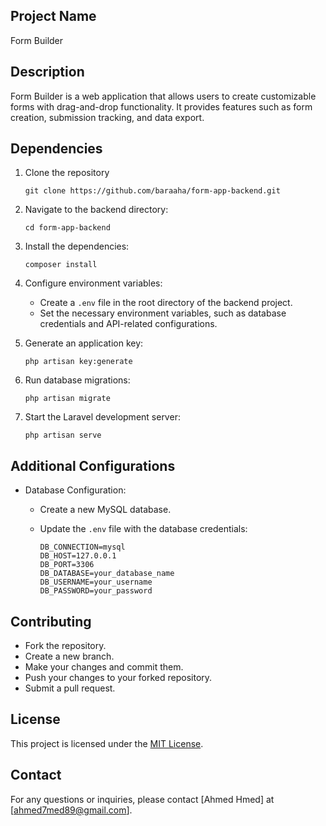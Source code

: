 
## Project Name

Form Builder

## Description

Form Builder is a web application that allows users to create customizable forms with drag-and-drop functionality. It provides features such as form creation, submission tracking, and data export.

## Dependencies

1. Clone the repository 

   ```
   git clone https://github.com/baraaha/form-app-backend.git
   ```

2. Navigate to the backend directory:

   ```
   cd form-app-backend

   ```

3. Install the dependencies:

   ```
   composer install
   ```

4. Configure environment variables:

   - Create a `.env` file in the root directory of the backend project.
   - Set the necessary environment variables, such as database credentials and API-related configurations.

5. Generate an application key:

   ```
   php artisan key:generate
   ```

6. Run database migrations:

   ```
   php artisan migrate
   ```

7. Start the Laravel development server:

   ```
   php artisan serve
   ```

## Additional Configurations

- Database Configuration:
  - Create a new MySQL database.
  - Update the `.env` file with the database credentials:

    ```
    DB_CONNECTION=mysql
    DB_HOST=127.0.0.1
    DB_PORT=3306
    DB_DATABASE=your_database_name
    DB_USERNAME=your_username
    DB_PASSWORD=your_password
    ```

## Contributing

- Fork the repository.
- Create a new branch.
- Make your changes and commit them.
- Push your changes to your forked repository.
- Submit a pull request.

## License

This project is licensed under the [MIT License](LICENSE).

## Contact

For any questions or inquiries, please contact [Ahmed Hmed] at [ahmed7med89@gmail.com].
